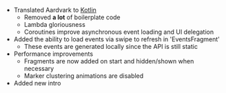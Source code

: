 - Translated Aardvark to [Kotlin](https://kotlinlang.org/)
  - Removed **a lot** of boilerplate code
  - Lambda gloriousness
  - Coroutines improve asynchronous event loading and UI delegation
- Added the ability to load events via swipe to refresh in 'EventsFragment'
  - These events are generated locally since the API is still static
- Performance improvements
  - Fragments are now added on start and hidden/shown when necessary
  - Marker clustering animations are disabled
- Added new intro